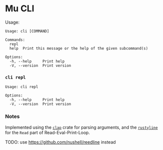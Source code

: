 # Mu CLI

Usage:
```
Usage: cli [COMMAND]

Commands:
  repl  
  help  Print this message or the help of the given subcommand(s)

Options:
  -h, --help     Print help
  -V, --version  Print version
```

### `cli repl`
```
Usage: cli repl

Options:
  -h, --help     Print help
  -V, --version  Print version
```

### Notes

Implemented using the [`clap`](https://github.com/clap-rs/clap) crate for parsing arguments, and the [`rustyline`](https://github.com/kkawakam/rustyline) for the `Read` part of Read-Eval-Print-Loop.

TODO: use https://github.com/nushell/reedline instead
